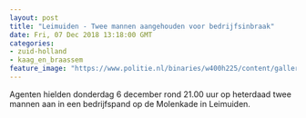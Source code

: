 ```yaml
---
layout: post
title: "Leimuiden - Twee mannen aangehouden voor bedrijfsinbraak"
date: Fri, 07 Dec 2018 13:18:00 GMT
categories: 
- zuid-holland 
- kaag_en_braassem 
feature_image: "https://www.politie.nl/binaries/w400h225/content/gallery/politie/nieuws/2018/december/06-dh/gaatje-in-slot-geboord.jpg"
---
```


Agenten hielden donderdag 6 december rond 21.00 uur op heterdaad twee mannen aan in een bedrijfspand op de Molenkade in Leimuiden.
